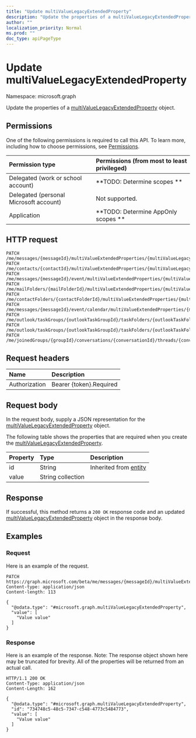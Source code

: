 ```yaml
---
title: "Update multiValueLegacyExtendedProperty"
description: "Update the properties of a multiValueLegacyExtendedProperty object."
author: ""
localization_priority: Normal
ms.prod: ""
doc_type: apiPageType
---
```


# Update multiValueLegacyExtendedProperty

Namespace: microsoft.graph

Update the properties of a [multiValueLegacyExtendedProperty](../resources/multivaluelegacyextendedproperty.md) object.

## Permissions
One of the following permissions is required to call this API. To learn more, including how to choose permissions, see [Permissions](/concepts/permissions-reference.md).

|Permission type|Permissions (from most to least privileged)|
|:---|:---|
|Delegated (work or school account)|**TODO: Determine scopes **|
|Delegated (personal Microsoft account)|Not supported.|
|Application|**TODO: Determine AppOnly scopes **|

## HTTP request
<!-- {
  "blockType": "ignored"
}
-->
``` http
PATCH /me/messages/{messageId}/multiValueExtendedProperties/{multiValueLegacyExtendedPropertyId}
PATCH /me/contacts/{contactId}/multiValueExtendedProperties/{multiValueLegacyExtendedPropertyId}
PATCH /me/messages/{messageId}/event/multiValueExtendedProperties/{multiValueLegacyExtendedPropertyId}
PATCH /me/mailFolders/{mailFolderId}/multiValueExtendedProperties/{multiValueLegacyExtendedPropertyId}
PATCH /me/contactFolders/{contactFolderId}/multiValueExtendedProperties/{multiValueLegacyExtendedPropertyId}
PATCH /me/messages/{messageId}/event/calendar/multiValueExtendedProperties/{multiValueLegacyExtendedPropertyId}
PATCH /me/outlook/taskGroups/{outlookTaskGroupId}/taskFolders/{outlookTaskFolderId}/multiValueExtendedProperties/{multiValueLegacyExtendedPropertyId}
PATCH /me/outlook/taskGroups/{outlookTaskGroupId}/taskFolders/{outlookTaskFolderId}/tasks/{outlookTaskId}/multiValueExtendedProperties/{multiValueLegacyExtendedPropertyId}
PATCH /me/joinedGroups/{groupId}/conversations/{conversationId}/threads/{conversationThreadId}/posts/{postId}/multiValueExtendedProperties/{multiValueLegacyExtendedPropertyId}
```

## Request headers
|Name|Description|
|:---|:---|
|Authorization|Bearer {token}.Required|

## Request body
In the request body, supply a JSON representation for the [multiValueLegacyExtendedProperty](../resources/multivaluelegacyextendedproperty.md) object.

The following table shows the properties that are required when you create the [multiValueLegacyExtendedProperty](../resources/multivaluelegacyextendedproperty.md).

|Property|Type|Description|
|:---|:---|:---|
|id|String| Inherited from [entity](../resources/entity.md)|
|value|String collection||



## Response
If successful, this method returns a `200 OK` response code and an updated [multiValueLegacyExtendedProperty](../resources/multivaluelegacyextendedproperty.md) object in the response body.

## Examples

### Request
Here is an example of the request.
<!-- {
  "blockType": "request",
  "name": "update_multivaluelegacyextendedproperty"
}
-->
``` http
PATCH https://graph.microsoft.com/beta/me/messages/{messageId}/multiValueExtendedProperties/{multiValueLegacyExtendedPropertyId}
Content-type: application/json
Content-length: 113

{
  "@odata.type": "#microsoft.graph.multiValueLegacyExtendedProperty",
  "value": [
    "Value value"
  ]
}
```

### Response
Here is an example of the response. Note: The response object shown here may be truncated for brevity. All of the properties will be returned from an actual call.
<!-- {
  "blockType": "response",
  "truncated": true
}
-->
``` http
HTTP/1.1 200 OK
Content-Type: application/json
Content-Length: 162

{
  "@odata.type": "#microsoft.graph.multiValueLegacyExtendedProperty",
  "id": "734748c5-48c5-7347-c548-4773c5484773",
  "value": [
    "Value value"
  ]
}
```

